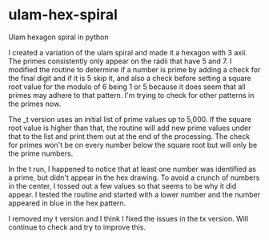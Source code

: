 # ulam-hex-spiral
Ulam hexagon spiral in python

I created a variation of the ulam spiral and made it a hexagon with 3 axii.  The primes consistently only appear on the radii that have 5 and 7. I modified the routine to determine if a number is prime by adding a check for the final digit and if it is 5 skip it, and also a check before setting a square root value for the modulo of 6 being 1 or 5 because it does seem that all primes may adhere to that pattern.  I'm trying to check for other patterns in the primes now.

The _t version uses an initial list of prime values up to 5,000. If the square root value is higher than that, the routine will add new prime values under that to the list and print them out at the end of the processing.  The check for primes won't be on every number below the square root but will only be the prime numbers.

In the t run, I happened to notice that at least one number was identified as a prime, but didn't appear in the hex drawing.  To avoid a crunch of numbers in the center, I tossed out a few values so that seems to be why it did appear.  I tested the routine and started with a lower number and the number appeared in blue in the hex pattern.

I removed my t version and I think I fixed the issues in the tx version.  Will continue to check and try to improve this.
